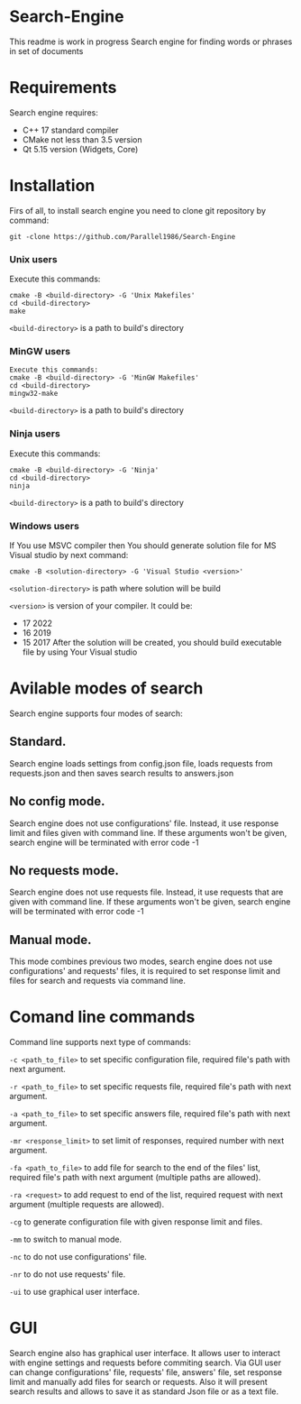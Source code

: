 # Search-Engine
This readme is work in progress
Search engine for finding words or phrases in set of documents

# Requirements
Search engine requires:
- C++ 17 standard compiler
- CMake not less than 3.5 version
- Qt 5.15 version (Widgets, Core)

# Installation
Firs of all, to install search engine you need to clone git repository by command:
```
git -clone https://github.com/Parallel1986/Search-Engine
```
### Unix users
Execute this commands:
```
cmake -B <build-directory> -G 'Unix Makefiles'
cd <build-directory>
make
```
```<build-directory>``` is a path to build's directory
### MinGW users
```
Execute this commands:
cmake -B <build-directory> -G 'MinGW Makefiles'
cd <build-directory>
mingw32-make
```
```<build-directory>``` is a path to build's directory
### Ninja users
Execute this commands:
```
cmake -B <build-directory> -G 'Ninja'
cd <build-directory>
ninja
```
```<build-directory>``` is a path to build's directory
### Windows users
If You use MSVC compiler then You should generate solution file for MS Visual studio by next command:
```
cmake -B <solution-directory> -G 'Visual Studio <version>'
```
```<solution-directory>``` is path where solution will be build

```<version>``` is version of your compiler. It could be:
- 17 2022
- 16 2019
- 15 2017
After the solution will be created, you should build executable file by using Your Visual studio

# Avilable modes of search
Search engine supports four modes of search:
## Standard.
Search engine loads settings from config.json file, loads requests from requests.json and then saves search results to answers.json
## No config mode.
Search engine does not use configurations' file. Instead, it use response limit and files given with command line. If these arguments won't be given, search engine will be terminated with error code -1
## No requests mode.
Search engine does not use requests file. Instead, it use requests that are given with command line. If these arguments won't be given, search engine will be terminated with error code -1
## Manual mode.
This mode combines previous two modes, search engine does not use configurations' and requests' files, it is required to set response limit and files for search and requests via command line.
# Comand line commands
Command line supports next type of commands:

```-c <path_to_file>``` to set specific configuration file, required file's path with next argument.

```-r <path_to_file>``` to set specific requests file, required file's path with next argument.

```-a <path_to_file>``` to set specific answers file, required file's path with next argument.

```-mr <response_limit>``` to set limit of responses, required number with next argument.

```-fa <path_to_file>``` to add file for search to the end of the files' list, required file's path with next argument (multiple paths are allowed).

```-ra <request>``` to add request to end of the list, required request with next argument (multiple requests are allowed).

```-cg``` to generate configuration file with given response limit and files.

```-mm``` to switch to manual mode.

```-nc``` to do not use configurations' file.

```-nr``` to do not use requests' file.

```-ui``` to use graphical user interface.

# GUI
Search engine also has graphical user interface. It allows user to interact with engine settings and requests before commiting search.
Via GUI user can change configurations' file, requests' file, answers' file, set response limit and manually add files for search or requests.
Also it will present search results and allows to save it as standard Json file or as a text file.
